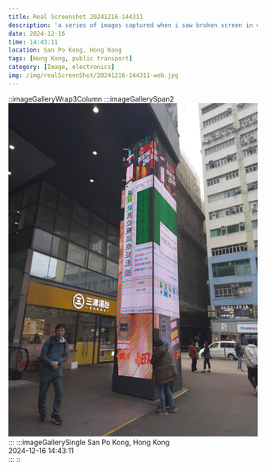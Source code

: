 ```yaml
---
title: Real Screenshot 20241216-144311
description: 'a series of images captured when i saw broken screen in city'
date: 2024-12-16
time: 14:43:11
location: San Po Kong, Hong Kong
tags: [Hong Kong, public transport]
category: [Image, electronics]
img: /img/realScreenShot/20241216-144311-web.jpg
---
```


::imageGalleryWrap3Column
    :::imageGallerySpan2
    ![alt text](/img/realScreenShot/20241216-144311-web.jpg) 
    :::
    :::imageGallerySingle
    San Po Kong, Hong Kong  
    2024-12-16     14:43:11  
   :::
::
